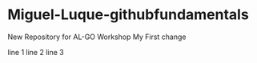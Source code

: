 # Miguel-Luque-githubfundamentals
New Repository for AL-GO Workshop
My First change

line 1
line 2
line 3
